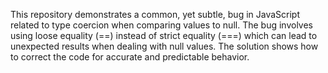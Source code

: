 This repository demonstrates a common, yet subtle, bug in JavaScript related to type coercion when comparing values to null. The bug involves using loose equality (==) instead of strict equality (===) which can lead to unexpected results when dealing with null values.  The solution shows how to correct the code for accurate and predictable behavior.